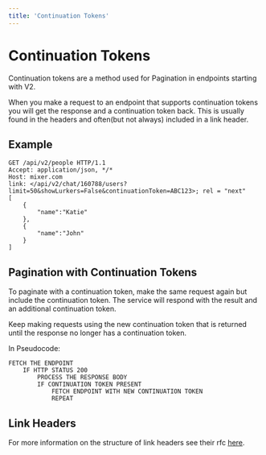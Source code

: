 ```yaml
---
title: 'Continuation Tokens'
---
```


# Continuation Tokens

Continuation tokens are a method used for Pagination in endpoints starting with V2.

When you make a request to an endpoint that supports continuation tokens you will get the response and a continuation token back. This is usually found in the headers and often(but not always) included in a link header.

## Example

```HTTP
GET /api/v2/people HTTP/1.1
Accept: application/json, */*
Host: mixer.com
link: </api/v2/chat/160788/users?limit=50&showLurkers=False&continuationToken=ABC123>; rel = "next"
[
    {
        "name":"Katie"
    },
    {
        "name":"John"
    }
]
```

## Pagination with Continuation Tokens

To paginate with a continuation token, make the same request again but include the continuation token. The service will respond with the result and an additional continuation token.

Keep making requests using the new continuation token that is returned until the response no longer has a continuation token.

In Pseudocode:

```
FETCH THE ENDPOINT
    IF HTTP STATUS 200
        PROCESS THE RESPONSE BODY
        IF CONTINUATION TOKEN PRESENT
            FETCH ENDPOINT WITH NEW CONTINUATION TOKEN
            REPEAT
```

## Link Headers

For more information on the structure of link headers see their rfc [here](https://tools.ietf.org/html/rfc5988).
